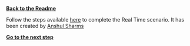 [**Back to the Readme**](/FromZeroToHero_Parma/Readme.md)

Follow the steps available [here](https://github.com/anshulsharmas/fabric-iss-demo) to complete the Real Time scenario.
It has been created by [Anshul Sharms](https://github.com/anshulsharmas)

[**Go to the next step**](/FromZeroToHero_Parma/Real%20Time%20-%20ISS%20-%20How%20to%20proceed/2_Configure_Data_Activator.md)